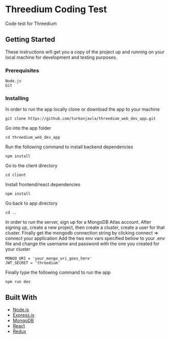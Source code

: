 # Threedium Coding Test

Code test for Threedium

## Getting Started

These instructions will get you a copy of the project up and running on your local machine for development and testing purposes.

### Prerequisites

```
Node.js
Git
```

### Installing

In order to run the app locally clone or download the app to your machine

```
git clone https://github.com/turkonjavla/threedium_web_dev_app.git
```

Go into the app folder

```
cd threedium_web_dev_app
```

Run the following command to install backend dependencies

```
npm install
```

Go to the client directory

```
cd client
```

Install frontend/react dependencies

```
npm install
```

Go back to app directory

```
cd ..
```

In order to run the server, sign up for a MongoDB Atlas account.
After signing up, create a new project, then create a cluster, create a user for that cluster.
Finally get the mongodb connection string by clicking connect => connect your application
Add the two env vars specified bellow to your .env file and change the username and password with the one you created for your cluster

```
MONGO_URI = 'your_mongo_uri_goes_here'
JWT_SECRET = 'threedium'
```

Finally type the following command to run the app

```
npm run dev
```

## Built With

* [Node.js](https://nodejs.org/en/)
* [Express.js](https://expressjs.com/)
* [MongoDB](https://www.mongodb.com/)
* [React](https://reactjs.org/)
* [Redux](https://redux.js.org/)